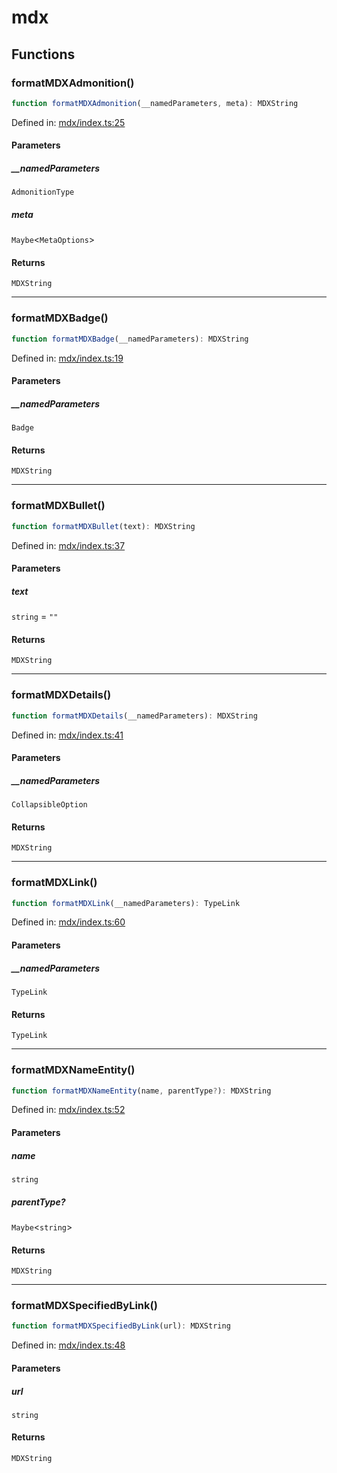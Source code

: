 # mdx

## Functions

### formatMDXAdmonition()

```ts
function formatMDXAdmonition(__namedParameters, meta): MDXString
```

Defined in: [mdx/index.ts:25](https://github.com/graphql-markdown/graphql-markdown/blob/main/packages/docusaurus/src/mdx/index.ts#L25)

#### Parameters

##### \_\_namedParameters

`AdmonitionType`

##### meta

`Maybe`\<`MetaOptions`\>

#### Returns

`MDXString`

***

### formatMDXBadge()

```ts
function formatMDXBadge(__namedParameters): MDXString
```

Defined in: [mdx/index.ts:19](https://github.com/graphql-markdown/graphql-markdown/blob/main/packages/docusaurus/src/mdx/index.ts#L19)

#### Parameters

##### \_\_namedParameters

`Badge`

#### Returns

`MDXString`

***

### formatMDXBullet()

```ts
function formatMDXBullet(text): MDXString
```

Defined in: [mdx/index.ts:37](https://github.com/graphql-markdown/graphql-markdown/blob/main/packages/docusaurus/src/mdx/index.ts#L37)

#### Parameters

##### text

`string` = `""`

#### Returns

`MDXString`

***

### formatMDXDetails()

```ts
function formatMDXDetails(__namedParameters): MDXString
```

Defined in: [mdx/index.ts:41](https://github.com/graphql-markdown/graphql-markdown/blob/main/packages/docusaurus/src/mdx/index.ts#L41)

#### Parameters

##### \_\_namedParameters

`CollapsibleOption`

#### Returns

`MDXString`

***

### formatMDXLink()

```ts
function formatMDXLink(__namedParameters): TypeLink
```

Defined in: [mdx/index.ts:60](https://github.com/graphql-markdown/graphql-markdown/blob/main/packages/docusaurus/src/mdx/index.ts#L60)

#### Parameters

##### \_\_namedParameters

`TypeLink`

#### Returns

`TypeLink`

***

### formatMDXNameEntity()

```ts
function formatMDXNameEntity(name, parentType?): MDXString
```

Defined in: [mdx/index.ts:52](https://github.com/graphql-markdown/graphql-markdown/blob/main/packages/docusaurus/src/mdx/index.ts#L52)

#### Parameters

##### name

`string`

##### parentType?

`Maybe`\<`string`\>

#### Returns

`MDXString`

***

### formatMDXSpecifiedByLink()

```ts
function formatMDXSpecifiedByLink(url): MDXString
```

Defined in: [mdx/index.ts:48](https://github.com/graphql-markdown/graphql-markdown/blob/main/packages/docusaurus/src/mdx/index.ts#L48)

#### Parameters

##### url

`string`

#### Returns

`MDXString`
